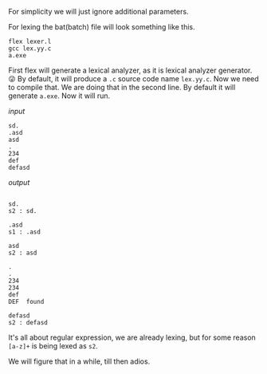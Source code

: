 For simplicity we will just ignore additional parameters.

For lexing the bat(batch) file will look something like this.

```
flex lexer.l
gcc lex.yy.c
a.exe
```

First flex will generate a lexical analyzer, as it is lexical analyzer generator. 😜 By default, it will produce a `.c` source code name `lex.yy.c`.
Now we need to compile that. We are doing that in the second line. By default it will generate `a.exe`. Now it will run.

_input_
```
sd.
.asd
asd
.
234
def
defasd
```
_output_
```

sd.
s2 : sd.

.asd
s1 : .asd

asd
s2 : asd

.
.
234
234
def
DEF  found

defasd
s2 : defasd
```

It's all about regular expression, we are already lexing, but for some reason `[a-z]+` is being lexed as `s2`.

We will figure that in a while, till then adios.
